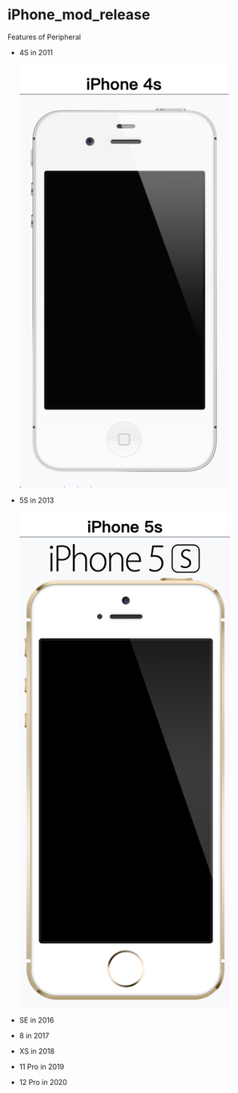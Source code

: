 # iPhone_mod_release
Features of Peripheral

* 4S in 2011

  ![](https://raw.githubusercontent.com/QueenieCplusplus/iPhone_mod_release/main/iphone4S_2011.png)

* 5S in 2013

  ![](https://raw.githubusercontent.com/QueenieCplusplus/iPhone_mod_release/main/iphone5S_2013.png)

* SE in 2016


* 8 in 2017


* XS in 2018


* 11 Pro in 2019


* 12 Pro in 2020
